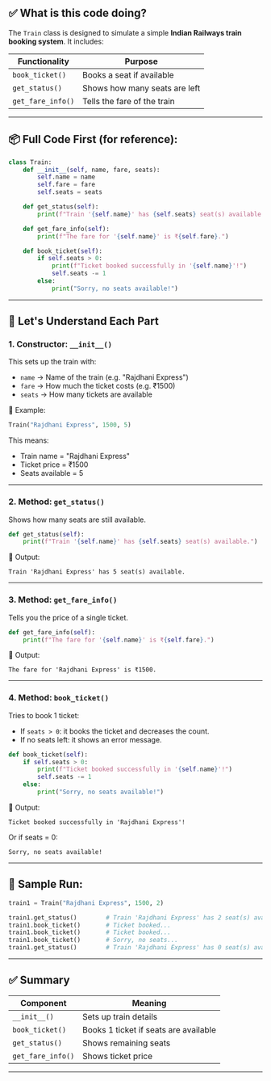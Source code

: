 ## ✅ What is this code doing?

The `Train` class is designed to simulate a simple **Indian Railways train booking system**. It includes:

| Functionality     | Purpose                       |
| ----------------- | ----------------------------- |
| `book_ticket()`   | Books a seat if available     |
| `get_status()`    | Shows how many seats are left |
| `get_fare_info()` | Tells the fare of the train   |

---

## 📦 Full Code First (for reference):

```python
class Train:
    def __init__(self, name, fare, seats):
        self.name = name
        self.fare = fare
        self.seats = seats

    def get_status(self):
        print(f"Train '{self.name}' has {self.seats} seat(s) available.")

    def get_fare_info(self):
        print(f"The fare for '{self.name}' is ₹{self.fare}.")

    def book_ticket(self):
        if self.seats > 0:
            print(f"Ticket booked successfully in '{self.name}'!")
            self.seats -= 1
        else:
            print("Sorry, no seats available!")
```

---

## 🧠 Let's Understand Each Part

### 1. **Constructor: `__init__()`**

This sets up the train with:

* `name` → Name of the train (e.g. "Rajdhani Express")
* `fare` → How much the ticket costs (e.g. ₹1500)
* `seats` → How many tickets are available

📌 Example:

```python
Train("Rajdhani Express", 1500, 5)
```

This means:

* Train name = "Rajdhani Express"
* Ticket price = ₹1500
* Seats available = 5

---

### 2. **Method: `get_status()`**

Shows how many seats are still available.

```python
def get_status(self):
    print(f"Train '{self.name}' has {self.seats} seat(s) available.")
```

📌 Output:

```
Train 'Rajdhani Express' has 5 seat(s) available.
```

---

### 3. **Method: `get_fare_info()`**

Tells you the price of a single ticket.

```python
def get_fare_info(self):
    print(f"The fare for '{self.name}' is ₹{self.fare}.")
```

📌 Output:

```
The fare for 'Rajdhani Express' is ₹1500.
```

---

### 4. **Method: `book_ticket()`**

Tries to book 1 ticket:

* If `seats > 0`: it books the ticket and decreases the count.
* If no seats left: it shows an error message.

```python
def book_ticket(self):
    if self.seats > 0:
        print(f"Ticket booked successfully in '{self.name}'!")
        self.seats -= 1
    else:
        print("Sorry, no seats available!")
```

📌 Output:

```
Ticket booked successfully in 'Rajdhani Express'!
```

Or if seats = 0:

```
Sorry, no seats available!
```

---

## 🔁 Sample Run:

```python
train1 = Train("Rajdhani Express", 1500, 2)

train1.get_status()        # Train 'Rajdhani Express' has 2 seat(s) available.
train1.book_ticket()       # Ticket booked...
train1.book_ticket()       # Ticket booked...
train1.book_ticket()       # Sorry, no seats...
train1.get_status()        # Train 'Rajdhani Express' has 0 seat(s) available.
```

---

## ✅ Summary

| Component         | Meaning                               |
| ----------------- | ------------------------------------- |
| `__init__()`      | Sets up train details                 |
| `book_ticket()`   | Books 1 ticket if seats are available |
| `get_status()`    | Shows remaining seats                 |
| `get_fare_info()` | Shows ticket price                    |

---